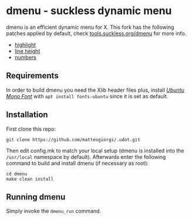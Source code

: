# dmenu - suckless dynamic menu

dmenu is an efficient dynamic menu for X. This fork has the following patches applied by default, check [tools.suckless.org/dmenu](https://tools.suckless.org/dmenu/) for more info.

- [highlight](https://tools.suckless.org/dmenu/patches/highlight/)
- [line height](https://tools.suckless.org/dmenu/patches/line-height/)
- [numbers](https://tools.suckless.org/dmenu/patches/numbers/)


## Requirements

In order to build dmenu you need the Xlib header files plus, install [*Ubuntu Mono Font*](https://design.ubuntu.com/font) with `apt install fonts-ubuntu` since it is set as default.


## Installation

First clone this repo:

```
git clone https://github.com/matteogiorgi/.udot.git
```

Then edit config.mk to match your local setup (dmenu is installed into the `/usr/local` namespace by default). Afterwards enter the following command to build and install dmenu (if necessary as root):

```
cd dmenu
make clean install
```


## Running dmenu

Simply invoke the `dmenu_run` command.
